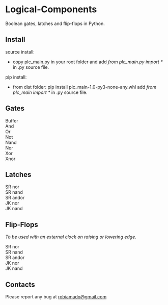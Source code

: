 # Logical-Components
Boolean gates, latches and flip-flops in Python.

## Install

source install:
- copy plc_main.py in your root folder and add _from plc_main.py import *_ in .py source file.

pip install:
- from dist folder: pip install plc_main-1.0-py3-none-any.whl add _from plc_main import *_ in .py source file.

## Gates

Buffer<br>
And<br>
Or<br>
Not<br>
Nand<br>
Nor<br>
Xor<br>
Xnor<br>

## Latches

SR nor<br>
SR nand<br>
SR andor<br>
JK nor<br>
JK nand<br>

## Flip-Flops
*To be used with an external clock on raising or lowering edge.*

SR nor<br>
SR nand<br>
SR andor<br>
JK nor<br>
JK nand<br>

## Contacts

Please report any bug at robiamado@gmail.com

